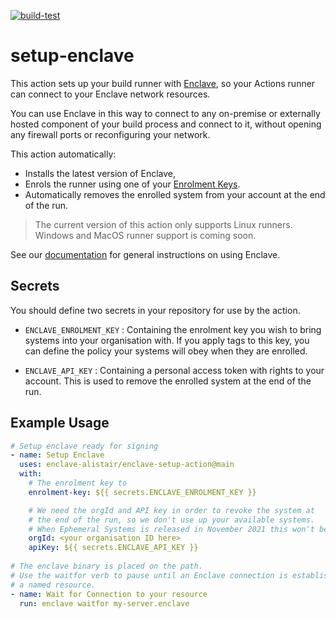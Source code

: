 [![build-test](https://github.com/enclave-networks/enclave-setup-action/actions/workflows/test.yml/badge.svg?branch=main)](https://github.com/enclave-networks/enclave-setup-action/actions/workflows/test.yml)
# setup-enclave

This action sets up your build runner with [Enclave](https://enclave.io), so your Actions runner can connect to your Enclave network resources.

You can use Enclave in this way to connect to any on-premise or externally hosted component of your build process and connect to it, without opening any firewall
ports or reconfiguring your network.

This action automatically:

- Installs the latest version of Enclave, 
- Enrols the runner using one of your [Enrolment Keys](https://portal.enclave.io/my/keys).
- Automatically removes the enrolled system from your account at the end of the run.

> The current version of this action only supports Linux runners. Windows and MacOS runner support is coming soon.

See our [documentation](https://docs.enclave.io) for general instructions on using Enclave.

## Secrets

You should define two secrets in your repository for use by the action.

- `ENCLAVE_ENROLMENT_KEY` : 
    Containing the enrolment key you wish to bring systems into your organisation with. 
    If you apply tags to this key, you can define the policy your systems will obey when they are enrolled.

- `ENCLAVE_API_KEY` : 
    Containing a personal access token with rights to your account. This is used to remove the enrolled system at the end of the run.

## Example Usage

```yaml
# Setup enclave ready for signing
- name: Setup Enclave
  uses: enclave-alistair/enclave-setup-action@main
  with:
    # The enrolment key to 
    enrolment-key: ${{ secrets.ENCLAVE_ENROLMENT_KEY }}

    # We need the orgId and API key in order to revoke the system at
    # the end of the run, so we don't use up your available systems.
    # When Ephemeral Systems is released in November 2021 this won't be needed.
    orgId: <your organisation ID here>
    apiKey: ${{ secrets.ENCLAVE_API_KEY }}
 
# The enclave binary is placed on the path.
# Use the waitfor verb to pause until an Enclave connection is established to
# a named resource.
- name: Wait for Connection to your resource
  run: enclave waitfor my-server.enclave
```
